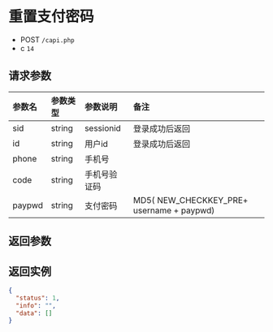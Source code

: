 # 重置支付密码

* POST `/capi.php`
* c `14`

## 请求参数

| 参数名 | 参数类型 | 参数说明 | 备注 |
| :---- | :----| :----| :---- |
| sid | string | sessionid | 登录成功后返回 |
| id | string | 用户id | 登录成功后返回 |
| phone | string | 手机号 |
| code | string | 手机号验证码 |
| paypwd | string | 支付密码 | MD5(  NEW_CHECKKEY_PRE+ username + paypwd) |

## 返回参数

## 返回实例

```JSON
{
  "status": 1,
  "info": "",
  "data": []
}
```
